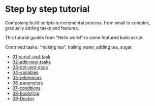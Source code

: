 ﻿# Step by step tutorial

Composing build scripts is incremental process, from small to complex, gradually adding tasks and features.

This tutorial guides from "Hello world" to some featured build script.

Contrived tasks: "making tea", boiling water, adding tea, sugar.

- [01-script-and-task](01-script-and-task)
- [02-add-new-tasks](02-add-new-tasks)
- [03-dot-and-docs](03-dot-and-docs)
- [04-variables](04-variables)
- [05-references](05-references)
- [06-parameters](06-parameters)
- [07-conditions](07-conditions)
- [08-bootstrap](08-bootstrap)
- [09-Docker](09-Docker)
